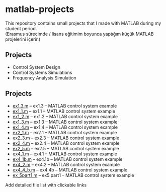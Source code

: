 # matlab-projects
This repository contains small projects that I made with MATLAB during my student period.  
(Erasmus sürecimde / lisans eğitimim boyunca yaptığım küçük MATLAB projelerini içerir.)
## Projects
- Control System Design
- Control Systems Simulations
- Frequency Analysis Simulation
## Projects

- [ex1.3.m](./ex1.3.m) – ex1.3 – MATLAB control system example  
- [ex1_1.m](./ex1_1.m) – ex1.1 – MATLAB control system example  
- [ex1_2.m](./ex1_2.m) – ex1.2 – MATLAB control system example  
- [ex1_3.m](./ex1_3.m) – ex1.3 – MATLAB control system example  
- [ex1_4.m](./ex1_4.m) – ex1.4 – MATLAB control system example  
- [ex2_1.m](./ex2_1.m) – ex2.1 – MATLAB control system example  
- [ex2_3.m](./ex2_3.m) – ex2.3 – MATLAB control system example  
- [ex2_4.m](./ex2_4.m) – ex2.4 – MATLAB control system example  
- [ex2_5.m](./ex2_5.m) – ex2.5 – MATLAB control system example  
- [ex4_1.m](./ex4_1.m) – ex4.1 – MATLAB control system example  
- [ex4_1b.m](./ex4_1b.m) – ex4.1b – MATLAB control system example  
- [ex4_2.m](./ex4_2.m) – ex4.2 – MATLAB control system example  
- [ex4_4_b.m](./ex4_4_b.m) – ex4.4b – MATLAB control system example  
- [ex_5part1.m](./ex_5part1.m) – ex5.part1 – MATLAB control system example

Add detailed file list with clickable links
